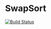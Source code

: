# SwapSort

[![Build Status](https://github.com/putianyi889/SwapSort.jl/actions/workflows/CI.yml/badge.svg?branch=master)](https://github.com/putianyi889/SwapSort.jl/actions/workflows/CI.yml?query=branch%3Amaster)
